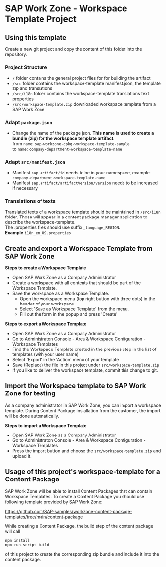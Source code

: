 # SAP Work Zone - Workspace Template Project

## Using this template
Create a new git project and copy the content of this folder into the repository.


### Project Structure
- ````/```` folder contains the general project files for for building the artifact
- ````/src```` folder contains the workspace-template manifest.json, the template zip and translations
- ````/src/i18n```` folder contains the workspace-template translations text properties
- ````/src/workspace-template.zip```` downloaded workspace template from a SAP Work Zone


### Adapt ````package.json````
- Change the name of the package json. **This name is used to create a bundle (zip) for the workspace template artifact**.  
	from ````name````: ````sap-workzone-cpkg-workspace-template-sample````  
	to ````name````: ````company-department-workspace-template-name````

### Adapt ````src/manifest.json````
- Manifest ````sap.artifact/id```` needs to be in your namespace, example ````company.department.workspace.template.name````
- Manifest ````sap.artifact/artifactVersion/version```` needs to be increased if necessary

### Translations of texts
Translated texts of a workspace template should be maintained in ````/src/i18n```` folder. Those will appear in a content package manager application to describe the workspace-template.  
The .properties files should use suffix
````_language_REGION````.  
**Example**
````i18n_en_US.properties````

## Create and export a Workspace Template from SAP Work Zone

**Steps to create a Workspace Template**
- Open SAP Work Zone as a Company Administrator
- Create a workspace with all contents that should be part of the Workspace Template.
- Save the workspace as a Workspace Template.
  - Open the workspace menu (top right button with three dots) in the header of your workspace.
  - Select 'Save as Workspace Template' from the menu.
  - Fill out the form in the popup and press 'Create'

**Steps to export a Workspace Template**
- Open SAP Work Zone as a Company Administrator
- Go to Administraton Console - Area & Workspace Configuration - Workspace Templates
- Find the Workspace Template created in the previous step in the list of templates (with your user name)
- Select 'Export' in the 'Action' menu of your template
- Save (Replace) the file in this project under ````src/workspace-template.zip````
- If you like to deliver the workspace template, commit this change to git.

## Import the Workspace template to SAP Work Zone for testing
As a company administrator in SAP Work Zone, you can import a workspace template. During Content Package installation from the customer, the import will be done automatically.

**Steps to import a Workspace Template**
- Open SAP Work Zone as a Company Administrator
- Go to Administraton Console - Area & Workspace Configuration - Workspace Templates
- Press the import button and choose the ````src/workspace-template.zip```` and upload it.

## Usage of this project's workspace-template for a Content Package
SAP Work Zone will be able to install Content Packages that can contain Workspace Templates.
To create a Content Package you should use following template provided by SAP Work Zone:

https://github.com/SAP-samples/workzone-content-package-templates/tree/main/content-package

While creating a Content Package, the build step of the content package will call  

````npm install````  
````npm run-script build````  

of this project to create the corresponding zip bundle and include it into the content package.
